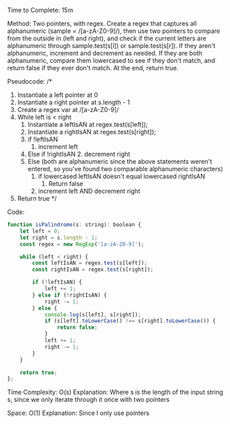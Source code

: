 Time to Complete: 15m

Method: Two pointers, with regex. Create a regex that captures all alphanumeric (sample = /[a-zA-Z0-9]/), then use two pointers to compare from the outside in (left and right), and check if the current letters are alphanumeric through sample.test(s[l]) or sample.test(s[r]). If they aren't alphanumeric, increment and decrement as needed. If they are both alphanumeric, compare them lowercased to see if they don't match, and return false if they ever don't match. At the end, return true.

Pseudocode:
/*
1. Instantiate a left pointer at 0
2. Instantiate a right pointer at s.length - 1
3. Create a regex var at /[a-zA-Z0-9]/
4. While left is < right
    1. Instantiate a leftIsAN at regex.test(s[left]);
    2. Instantiate a rightIsAN at regex.test(s[right]);
    3. if !leftIsAN
        1. increment left
    4. Else if !rightIsAN
        2. decrement right
    5. Else (both are alphanumeric since the above statements weren't entered, so you've found two comparable alphanumeric characters)
        1. if lowercased leftIsAN doesn't equal lowercased rightIsAN
            1. Return false
        2. increment left AND decrement right
5. Return true
*/


Code:

```js
function isPalindrome(s: string): boolean {
    let left = 0;
    let right = s.length - 1;
    const regex = new RegExp('[a-zA-Z0-9]');

    while (left < right) {
        const leftIsAN = regex.test(s[left]);
        const rightIsAN = regex.test(s[right]);

        if (!leftIsAN) {
            left += 1;
        } else if (!rightIsAN) {
            right -= 1;
        } else {
            console.log(s[left], s[right]);
            if (s[left].toLowerCase() !== s[right].toLowerCase()) {
                return false;
            }
            left += 1;
            right -= 1;
        }
    }

    return true;
};
```


Time Complexity: O(s)
Explanation: Where s is the length of the input string s, since we only iterate through it once with two pointers

Space: O(1)
Explanation: Since I only use pointers
